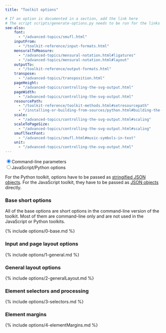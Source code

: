 ```yaml
---
title: "Toolkit options"

# If an option is documented in a section, add the link here
# The script scripts/generate-options.py needs to be run for the links to be updated
see-also:
    font:
      - "/advanced-topics/smufl.html"
    inputFrom:
      - "/toolkit-reference/input-formats.html"
    mensuralToMeasure:
      - "/advanced-topics/mensural-notation.html#ligatures"
      - "/advanced-topics/mensural-notation.html#layout"
    outputTo:
      - "/toolkit-reference/output-formats.html"
    transpose:
      - "/advanced-topics/transposition.html"
    pageHeight:
      - "/advanced-topics/controlling-the-svg-output.html"
    pageWidth:
      - "/advanced-topics/controlling-the-svg-output.html"
    resourcePath:
      - "/toolkit-reference/toolkit-methods.html#setresourcepath"
      - "/installing-or-building-from-sources/python.html#building-the-toolkit"
    scale:
      - "/advanced-topics/controlling-the-svg-output.html#scaling"
    scaleToPageSize:
      - "/advanced-topics/controlling-the-svg-output.html#scaling"
    smuflTextFont:
      - "/advanced-topics/smufl.html#music-symbols-in-text"
    unit:
      - "/advanced-topics/controlling-the-svg-output.html"   
---
```


<div class="hidden-print radio-inline">
  <label><input type="radio" name="lang" checked>Command-line parameters</label>
</div>
<div class="hidden-print radio-inline">
  <label><input type="radio" name="lang">JavaScript/Python options</label>
</div>

For the Python toolkit, options have to be passed as [stringified JSON objects](/installing-or-building-from-sources/python.html#basic-usage-of-the-toolkit). For the JavaScript toolkit, they have to be passed as [JSON objects](/first-steps/layout-options.html#passing-options-to-verovio) directly.

### Base short options

All of the base options are short options in the command-line version of the toolkit. Most of them are command-line only and are not used in the JavaScript or Python toolkits.

{% include options/0-base.md %}

### Input and page layout options

{% include options/1-general.md %}

### General layout options

{% include options/2-generalLayout.md %}

### Element selectors and processing

{% include options/3-selectors.md %}

### Element margins

{% include options/4-elementMargins.md %}

<script type="text/javascript">
$('input:radio[name="lang"]').click(function() {
    $("span").toggleClass("lang1 lang2");
});
</script>
